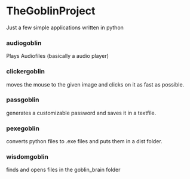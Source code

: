 # TheGoblinProject
Just a few simple applications written in python

### audiogoblin
Plays Audiofiles (basically a audio player)

### clickergoblin
moves the mouse to the given image and clicks on it as fast as possible.

### passgoblin
generates a customizable password and saves it in a textfile.

### pexegoblin
converts python files to .exe files and puts them in a dist folder.

### wisdomgoblin
finds and opens files in the goblin_brain folder